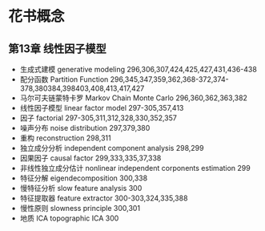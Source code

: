 # 花书概念

## 第13章 线性因子模型

- 生成式建模 generative modeling 296,306,307,424,425,427,431,436-438
- 配分函数 Partition Function 296,345,347,359,362,368-372,374-378,380384,398403,408,413,417,427
- 马尔可夫链蒙特卡罗 Markov Chain Monte Carlo 296,360,362,363,382
- 线性因子模型 linear factor model 297-305,357,413
- 因子 factorial 297-305,311,312,328,330,352,357
- 噪声分布 noise distribution 297,379,380
- 重构 reconstruction 298,311
- 独立成分分析 independent component analysis 298,299
- 因果因子 causal factor 299,333,335,37,338
- 非线性独立成分估计 nonlinear independent corponents estimation 299
- 特征分解 eigendecomposition 300,338
- 慢特征分析 slow feature analysis 300
- 特征提取器 feature extractor 300-303,324,335,388
- 慢性原则 slowness principle 300,301
- 地质 ICA topographic ICA 300

